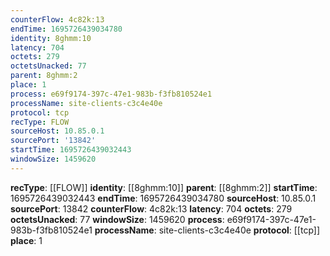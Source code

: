 ```yaml
---
counterFlow: 4c82k:13
endTime: 1695726439034780
identity: 8ghmm:10
latency: 704
octets: 279
octetsUnacked: 77
parent: 8ghmm:2
place: 1
process: e69f9174-397c-47e1-983b-f3fb810524e1
processName: site-clients-c3c4e40e
protocol: tcp
recType: FLOW
sourceHost: 10.85.0.1
sourcePort: '13842'
startTime: 1695726439032443
windowSize: 1459620
---
```

**recType**: [[FLOW]]
**identity**: [[8ghmm:10]]
**parent**: [[8ghmm:2]]
**startTime**: 1695726439032443
**endTime**: 1695726439034780
**sourceHost**: 10.85.0.1
**sourcePort**: 13842
**counterFlow**: 4c82k:13
**latency**: 704
**octets**: 279
**octetsUnacked**: 77
**windowSize**: 1459620
**process**: e69f9174-397c-47e1-983b-f3fb810524e1
**processName**: site-clients-c3c4e40e
**protocol**: [[tcp]]
**place**: 1
